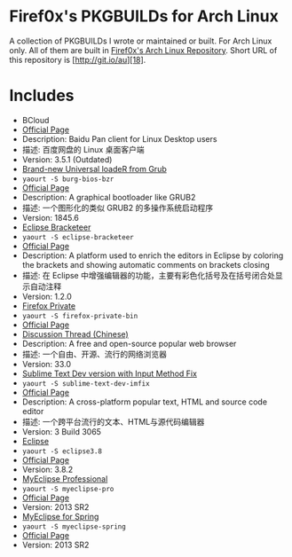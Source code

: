 # Firef0x's PKGBUILDs for Arch Linux

  A collection of PKGBUILDs I wrote or maintained or built. For Arch Linux only.
  All of them are built in [Firef0x's Arch Linux Repository][17].
  Short URL of this repository is [http://git.io/au][18].


# Includes

*  BCloud
  *  [Official Page][14]
  *  Description: Baidu Pan client for Linux Desktop users
  *  描述: 百度网盘的 Linux 桌面客户端
  *  Version: 3.5.1 (Outdated)
*  [Brand-new Universal loadeR from Grub][9]
  *  `yaourt -S burg-bios-bzr`
  *  [Official Page][8]
  *  Description: A graphical bootloader like GRUB2
  *  描述: 一个图形化的类似 GRUB2 的多操作系统启动程序
  *  Version: 1845.6
*  [Eclipse Bracketeer][15]
  *  `yaourt -S eclipse-bracketeer`
  *  [Official Page][16]
  *  Description: A platform used to enrich the editors in Eclipse by coloring the brackets and showing automatic comments on brackets closing
  *  描述: 在 Eclipse 中增强编辑器的功能，主要有彩色化括号及在括号闭合处显示自动注释
  *  Version: 1.2.0
*  [Firefox Private][1]
  *  `yaourt -S firefox-private-bin`
  *  [Official Page][5]
  *  [Discussion Thread (Chinese)][12]
  *  Description: A free and open-source popular web browser
  *  描述: 一个自由、开源、流行的网络浏览器
  *  Version: 33.0
*  [Sublime Text Dev version with Input Method Fix][2]
  *  `yaourt -S sublime-text-dev-imfix`
  *  [Official Page][6]
  *  Description: A cross-platform popular text, HTML and source code editor
  *  描述: 一个跨平台流行的文本、HTML与源代码编辑器
  *  Version: 3 Build 3065
*  [Eclipse][10]
  *  `yaourt -S eclipse3.8`
  *  [Official Page][11]
  *  Version: 3.8.2
*  [MyEclipse Professional][3]
  *  `yaourt -S myeclipse-pro`
  *  [Official Page][7]
  *  Version: 2013 SR2
*  [MyEclipse for Spring][4]
  *  `yaourt -S myeclipse-spring`
  *  [Official Page][7]
  *  Version: 2013 SR2

[1]: https://aur.archlinux.org/packages/firefox-private-bin/
[2]: https://aur.archlinux.org/packages/sublime-text-dev-imfix/
[3]: https://aur.archlinux.org/packages/myeclipse-pro/
[4]: https://aur.archlinux.org/packages/myeclipse-spring/
[5]: https://www.mozilla.org/firefox/
[6]: http://www.sublimetext.com/3
[7]: http://www.myeclipseide.com/
[8]: https://code.google.com/p/burg/
[9]: https://aur.archlinux.org/packages/burg-bios-bzr/
[10]: https://aur.archlinux.org/packages/eclipse3.8/
[11]: http://www.eclipse.org/
[12]: http://bbs.kafan.cn/thread-1611465-1-1.html
[13]: https://aur.archlinux.org/packages/bcloud/
[14]: https://github.com/LiuLang/bcloud
[15]: https://aur.archlinux.org/packages/eclipse-bracketeer/
[16]: https://github.com/chookapp/Bracketeer
[17]: https://build.opensuse.org/project/show/home:firef0x
[18]: https://github.com/Firef0x/AUR-Firef0x
